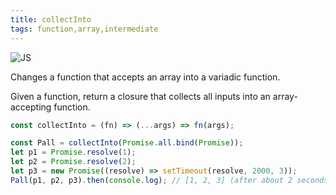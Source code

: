 ```yaml
---
title: collectInto
tags: function,array,intermediate
---
```


![JS](https://img.shields.io/badge/supports-javascript-yellow.svg?style=flat-square)

Changes a function that accepts an array into a variadic function.

Given a function, return a closure that collects all inputs into an array-accepting function.

```js
const collectInto = (fn) => (...args) => fn(args);
```

```js
const Pall = collectInto(Promise.all.bind(Promise));
let p1 = Promise.resolve(1);
let p2 = Promise.resolve(2);
let p3 = new Promise((resolve) => setTimeout(resolve, 2000, 3));
Pall(p1, p2, p3).then(console.log); // [1, 2, 3] (after about 2 seconds)
```
